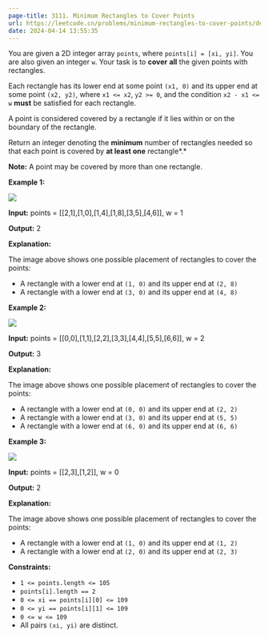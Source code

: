```yaml
---
page-title: 3111. Minimum Rectangles to Cover Points
url: https://leetcode.cn/problems/minimum-rectangles-to-cover-points/description/
date: 2024-04-14 13:55:35
---
```

You are given a 2D integer array `points`, where `points[i] = [xi, yi]`. You are also given an integer `w`. Your task is to **cover** **all** the given points with rectangles.

Each rectangle has its lower end at some point `(x1, 0)` and its upper end at some point `(x2, y2)`, where `x1 <= x2`, `y2 >= 0`, and the condition `x2 - x1 <= w` **must** be satisfied for each rectangle.

A point is considered covered by a rectangle if it lies within or on the boundary of the rectangle.

Return an integer denoting the **minimum** number of rectangles needed so that each point is covered by **at least one** rectangle*.*

**Note:** A point may be covered by more than one rectangle.

**Example 1:**

![](https://assets.leetcode.com/uploads/2024/03/04/screenshot-from-2024-03-04-20-33-05.png)

**Input:** points = \[\[2,1\],\[1,0\],\[1,4\],\[1,8\],\[3,5\],\[4,6\]\], w = 1

**Output:** 2

**Explanation:**

The image above shows one possible placement of rectangles to cover the points:

-   A rectangle with a lower end at `(1, 0)` and its upper end at `(2, 8)`
-   A rectangle with a lower end at `(3, 0)` and its upper end at `(4, 8)`

**Example 2:**

![](https://assets.leetcode.com/uploads/2024/03/04/screenshot-from-2024-03-04-18-59-12.png)

**Input:** points = \[\[0,0\],\[1,1\],\[2,2\],\[3,3\],\[4,4\],\[5,5\],\[6,6\]\], w = 2

**Output:** 3

**Explanation:**

The image above shows one possible placement of rectangles to cover the points:

-   A rectangle with a lower end at `(0, 0)` and its upper end at `(2, 2)`
-   A rectangle with a lower end at `(3, 0)` and its upper end at `(5, 5)`
-   A rectangle with a lower end at `(6, 0)` and its upper end at `(6, 6)`

**Example 3:**

![](https://assets.leetcode.com/uploads/2024/03/04/screenshot-from-2024-03-04-20-24-03.png)

**Input:** points = \[\[2,3\],\[1,2\]\], w = 0

**Output:** 2

**Explanation:**

The image above shows one possible placement of rectangles to cover the points:

-   A rectangle with a lower end at `(1, 0)` and its upper end at `(1, 2)`
-   A rectangle with a lower end at `(2, 0)` and its upper end at `(2, 3)`

**Constraints:**

-   `1 <= points.length <= 105`
-   `points[i].length == 2`
-   `0 <= xi == points[i][0] <= 109`
-   `0 <= yi == points[i][1] <= 109`
-   `0 <= w <= 109`
-   All pairs `(xi, yi)` are distinct.